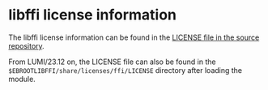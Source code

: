 # libffi license information

The libffi license information can be found in the
[LICENSE file in the source repository](https://github.com/libffi/libffi/blob/master/LICENSE).

From LUMI/23.12 on, the LICENSE file can also be found in the
`$EBROOTLIBFFI/share/licenses/ffi/LICENSE` directory after loading the module.
